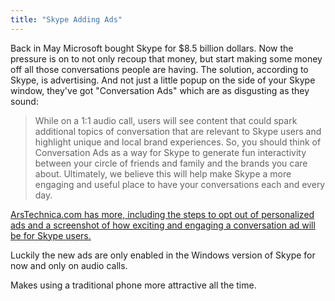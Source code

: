 ```yaml
---
title: "Skype Adding Ads"
---
```

<p>Back in May Microsoft bought Skype for $8.5 billion dollars. Now the pressure is on to not only recoup that money, but start making some money off all those conversations people are having. The solution, according to Skype, is advertising. And not just a little popup on the side of your Skype window, they've got "Conversation Ads" which are as disgusting as they sound:</p>
<blockquote><p>
  While on a 1:1 audio call, users will see content that could spark additional topics of conversation that are relevant to Skype users and highlight unique and local brand experiences. So, you should think of Conversation Ads as a way for Skype to generate fun interactivity between your circle of friends and family and the brands you care about. Ultimately, we believe this will help make Skype a more engaging and useful place to have your conversations each and every day.
</p></blockquote>
<p><a href="http://arstechnica.com/information-technology/2012/06/skype-calls-to-feature-ads-big-enough-to-interrupt-any-conversation/">ArsTechnica.com has more, including the steps to opt out of personalized ads and a screenshot of how exciting and engaging a conversation ad will be for Skype users.</a></p>
<p>Luckily the new ads are only enabled in the Windows version of Skype for now and only on audio calls.</p>
<p>Makes using a traditional phone more attractive all the time.</p>
